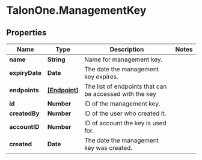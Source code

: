 # TalonOne.ManagementKey

## Properties

Name | Type | Description | Notes
------------ | ------------- | ------------- | -------------
**name** | **String** | Name for management key. | 
**expiryDate** | **Date** | The date the management key expires. | 
**endpoints** | [**[Endpoint]**](Endpoint.md) | The list of endpoints that can be accessed with the key | 
**id** | **Number** | ID of the management key. | 
**createdBy** | **Number** | ID of the user who created it. | 
**accountID** | **Number** | ID of account the key is used for. | 
**created** | **Date** | The date the management key was created. | 


